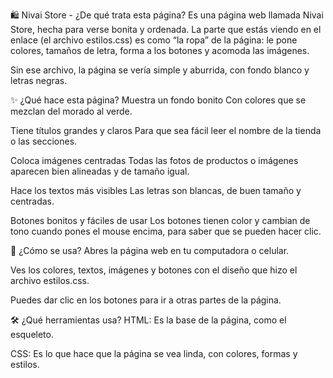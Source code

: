 🛍️ Nivai Store - ¿De qué trata esta página?
Es una página web llamada Nivai Store, hecha para verse bonita y ordenada. La parte que estás viendo en el enlace (el archivo estilos.css) es como “la ropa” de la página: le pone colores, tamaños de letra, forma a los botones y acomoda las imágenes.

Sin ese archivo, la página se vería simple y aburrida, con fondo blanco y letras negras.

✨ ¿Qué hace esta página?
Muestra un fondo bonito
Con colores que se mezclan del morado al verde.

Tiene títulos grandes y claros
Para que sea fácil leer el nombre de la tienda o las secciones.

Coloca imágenes centradas
Todas las fotos de productos o imágenes aparecen bien alineadas y de tamaño igual.

Hace los textos más visibles
Las letras son blancas, de buen tamaño y centradas.

Botones bonitos y fáciles de usar
Los botones tienen color y cambian de tono cuando pones el mouse encima, para saber que se pueden hacer clic.

👀 ¿Cómo se usa?
Abres la página web en tu computadora o celular.

Ves los colores, textos, imágenes y botones con el diseño que hizo el archivo estilos.css.

Puedes dar clic en los botones para ir a otras partes de la página.

🛠️ ¿Qué herramientas usa?
HTML: Es la base de la página, como el esqueleto.

CSS: Es lo que hace que la página se vea linda, con colores, formas y estilos.
